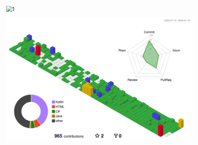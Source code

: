 ![1](https://github.com/MALLLAG/TIL/assets/87420630/e466d907-17dc-4b2a-9ac4-9a7e237f4ec2)

<div align="center">

![](./profile-3d-contrib/profile-gitblock.svg)
  
<!-- ![GitHub Snake dark](https://github.com/MALLLAG/MALLLAG/blob/output/github-contribution-grid-snake.svg#gh-dark-mode-only) -->

</div>

<!-- [![Solved.ac Profile](http://mazassumnida.wtf/api/v2/generate_badge?boj=beyool95)](https://solved.ac/beyool95/) -->
